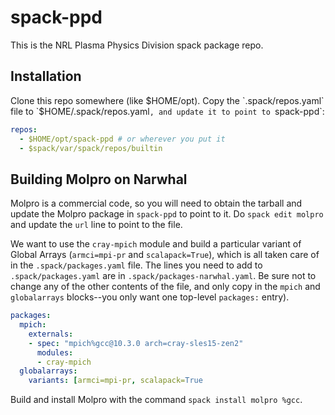 # spack-ppd
This is the NRL Plasma Physics Division spack package repo.

## Installation

Clone this repo somewhere (like $HOME/opt). Copy the `.spack/repos.yaml` 
file to `$HOME/.spack/repos.yaml`,
and update it to point to `spack-ppd`:

```yaml
repos:
  - $HOME/opt/spack-ppd # or wherever you put it
  - $spack/var/spack/repos/builtin
```

## Building Molpro on Narwhal

Molpro is a commercial code, so you will need to obtain the tarball and update
the Molpro package in `spack-ppd` to point to it. Do `spack edit molpro` and
update the `url` line to point to the file.

We want to use the `cray-mpich` module and build a particular variant of
Global Arrays (`armci=mpi-pr` and `scalapack=True`), 
which is all taken care of in the `.spack/packages.yaml` file. 
The lines you need to add to `.spack/packages.yaml` are in `.spack/packages-narwhal.yaml`.
Be sure not to change any of the other contents of the file, and only copy in the `mpich`
and `globalarrays` blocks--you only want one top-level `packages:` entry).

```yaml
packages:
  mpich:
    externals:
    - spec: "mpich%gcc@10.3.0 arch=cray-sles15-zen2"
      modules:
      - cray-mpich
  globalarrays:
    variants: [armci=mpi-pr, scalapack=True
```
	
Build and install Molpro with the command `spack install molpro %gcc`.
